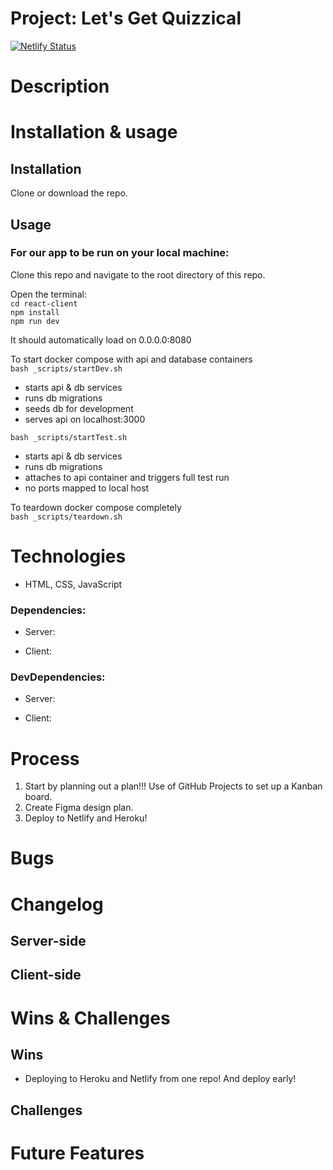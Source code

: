 # Project: Let's Get Quizzical

[![Netlify Status](https://api.netlify.com/api/v1/badges/c3504deb-6376-4b64-abbb-4a4536f23868/deploy-status)](https://app.netlify.com/sites/letsgetquizzical/deploys)
 
# Description

# Installation & usage

## Installation
Clone or download the repo.

## Usage

### For our app to be run on your local machine:

Clone this repo and navigate to the root directory of this repo.

Open the terminal:  
`cd react-client`   
`npm install`  
`npm run dev`   

It should automatically load on 0.0.0.0:8080

To start docker compose with api and database containers  
`bash _scripts/startDev.sh`    
- starts api & db services
- runs db migrations
- seeds db for development
- serves api on localhost:3000

`bash _scripts/startTest.sh` 
- starts api & db services
- runs db migrations
- attaches to api container and triggers full test run
- no ports mapped to local host

To teardown docker compose completely  
`bash _scripts/teardown.sh`  

# Technologies
- HTML, CSS, JavaScript

### Dependencies: 
   - Server: 
   
   
   - Client: 
   

### DevDependencies:
   - Server: 
   
   
   - Client: 
  

# Process 
1. Start by planning out a plan!!! Use of GitHub Projects to set up a Kanban board.
2. Create Figma design plan.
3. Deploy to Netlify and Heroku!


# Bugs


# Changelog

## Server-side


## Client-side


# Wins & Challenges

## Wins
- Deploying to Heroku and Netlify from one repo! And deploy early!


## Challenges


# Future Features 


